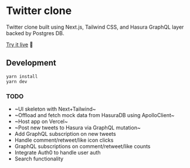 # Twitter clone

Twitter clone built using Next.js, Tailwind CSS, and Hasura GraphQL layer backed by Postgres DB.

[Try it live](https://tweet-bice.vercel.app/) 🎉

## Development

```
yarn install
yarn dev
```

### TODO

- ~UI skeleton with Next+Tailwind~
- ~Offload and fetch mock data from HasuraDB using ApolloClient~
- ~Host app on Vercel~
- ~Post new tweets to Hasura via GraphQL mutation~
- Add GraphQL subscription on new tweets
- Handle comment/retweet/like icon clicks
- GraphQL subscriptions on comment/retweet/like counts
- Integrate Auth0 to handle user auth
- Search functionality
